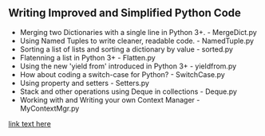 Writing Improved and Simplified Python Code
--------------------------------------------

- Merging two Dictionaries with a single line in Python 3+. - MergeDict.py
- Using Named Tuples to write cleaner, readable code.       - NamedTuple.py
- Sorting a list of lists and sorting a dictionary by value - sorted.py
- Flatenning a list in Python 3+							- Flatten.py
- Using the new 'yield from' introduced in Python 3+        - yieldfrom.py
- How about coding a switch-case for Python?			    - SwitchCase.py
- Using property and setters 								- Setters.py
- Stack and other operations using Deque in collections     - Deque.py
- Working with and Writing your own Context Manager         - MyContextMgr.py

[link text here](/MyContextMgr.py)